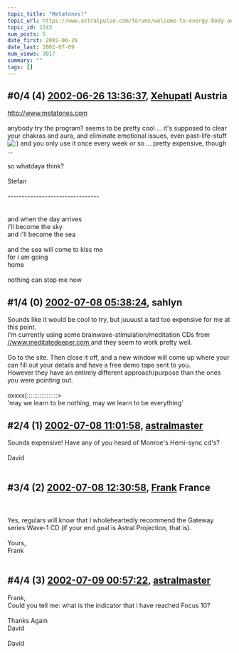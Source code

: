 ```yaml
---
topic_title: "Metatones!"
topic_url: https://www.astralpulse.com/forums/welcome-to-energy-body-and-the-chakras/metatones%21
topic_id: 1243
num_posts: 5
date_first: 2002-06-26
date_last: 2002-07-09
num_views: 3017
summary: ""
tags: []
---
```


## \#0/4 (4) [2002-06-26 13:36:37](https://www.astralpulse.com/forums/index.php?msg=116981), [Xehupatl](https://www.astralpulse.com/forums/profile/?u=434) Austria ##
<section>
<a class="bbc_link" href="http://www.metatones.com" rel="noopener" target="_blank">
 http://www.metatones.com
</a>
<br>
<br>
anybody try the program? seems to be pretty cool ... it's supposed to clear your chakras and aura, and eliminate emotional issues, even past-life-stuff
<img alt=":)" class="smiley" src="https://www.astralpulse.com/forums/Smileys/fugue/smiley.png" title="Smiley"/>
and you only use it once every week or so ... pretty expensive, though ...
<br>
<br>
so whatdaya think?
<br>
<br>
Stefan
<br>
<br>
--------------------------------
<br>
<br>
<br>
and when the day arrives
<br>
i'll become the sky
<br>
and i'll become the sea
<br>
<br>
and the sea will come to kiss me
<br>
for i am going
<br>
home
<br>
<br>
nothing can stop me now
</section>

## \#1/4 (0) [2002-07-08 05:38:24](https://www.astralpulse.com/forums/index.php?msg=7893), sahlyn  ##
<section>
Sounds like it would be cool to try, but juuuust a tad too expensive for me at this point.
<br>
I'm currently using some brainwave-stimulation/meditation CDs from
<a class="bbc_link" href="https://www.astralpulse.com/forums///www.meditatedeeper.com" rel="noopener" target="_blank">
 //www.meditatedeeper.com
</a>
and they seem to work pretty well.
<br>
<br>
Go to the site. Then close it off, and a new window will come up where your can fill out your details and have a free demo tape sent to you.
<br>
However they have an entirely different approach/purpose than the ones you were pointing out.
<br>
<br>
oxxxx(:::::::::::::::::&gt;
<br>
'may we learn to be nothing, may we learn to be everything'
</section>

## \#2/4 (1) [2002-07-08 11:01:58](https://www.astralpulse.com/forums/index.php?msg=7903), [astralmaster](https://www.astralpulse.com/forums/profile/?u=788)  ##
<section>
Sounds expensive! Have any of you heard of Monroe's Hemi-sync cd's?
<br>
<br>
David
<br>
<br>
</section>

## \#3/4 (2) [2002-07-08 12:30:58](https://www.astralpulse.com/forums/index.php?msg=7904), [Frank](https://www.astralpulse.com/forums/profile/?u=359) France ##
<section>
<br>
<br>
Yes, regulars will know that I wholeheartedly recommend the Gateway series Wave-1 CD (if your end goal is Astral Projection, that is).
<br>
<br>
Yours,
<br>
Frank
<br>
<br>
</section>

## \#4/4 (3) [2002-07-09 00:57:22](https://www.astralpulse.com/forums/index.php?msg=7943), [astralmaster](https://www.astralpulse.com/forums/profile/?u=788)  ##
<section>
Frank,
<br>
Could you tell me: what is the indicator that i have reached Focus 10?
<br>
<br>
Thanks Again
<br>
David
<br>
<br>
David
<br>
</section>